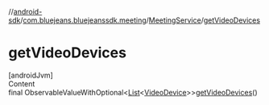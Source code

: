 //[android-sdk](../../../index.md)/[com.bluejeans.bluejeanssdk.meeting](../index.md)/[MeetingService](index.md)/[getVideoDevices](get-video-devices.md)



# getVideoDevices  
[androidJvm]  
Content  
final ObservableValueWithOptional<[List](https://developer.android.com/reference/kotlin/java/util/List.html)<[VideoDevice](../../com.bluejeans.bluejeanssdk.selfvideo/-video-device/index.md)>>[getVideoDevices](get-video-devices.md)()  
  



